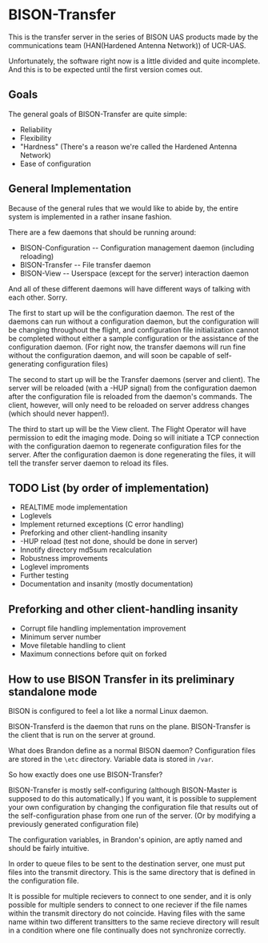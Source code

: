 BISON-Transfer
==============

This is the transfer server in the series of BISON UAS products made by the
communications team (HAN(Hardened Antenna Network)) of UCR-UAS.

Unfortunately, the software right now is a little divided and quite incomplete.
And this is to be expected until the first version comes out.

Goals
-----

The general goals of BISON-Transfer are quite simple:
 * Reliability
 * Flexibility
 * "Hardness" (There's a reason we're called the Hardened Antenna Network)
 * Ease of configuration

General Implementation
----------------------

Because of the general rules that we would like to abide by, the entire system
is implemented in a rather insane fashion.

There are a few daemons that should be running around:
 * BISON-Configuration -- Configuration management daemon (including reloading)
 * BISON-Transfer -- File transfer daemon
 * BISON-View -- Userspace (except for the server) interaction daemon

And all of these different daemons will have different ways of talking with
each other.  Sorry.

The first to start up will be the configuration daemon.  The rest of the daemons
can run without a configuration daemon, but the configuration will be changing
throughout the flight, and configuration file initialization cannot be completed
without either a sample configuration or the assistance of the configuration
daemon.  (For right now, the transfer daemons will run fine without the
configuration daemon, and will soon be capable of self-generating configuration
files)

The second to start up will be the Transfer daemons (server and client).  The
server will be reloaded (with a -HUP signal) from the configuration
daemon after the configuration file is reloaded from the daemon's commands.
The client, however, will only need to be reloaded on server address changes
(which should never happen!).

The third to start up will be the View client.  The Flight Operator will have
permission to edit the imaging mode.  Doing so will initiate a TCP connection
with the configuration daemon to regenerate configuration files for the server.
After the configuration daemon is done regenerating the files, it will tell the
transfer server daemon to reload its files.

TODO List (by order of implementation)
---------------------------------------
 * REALTIME mode implementation
 * Loglevels
 * Implement returned exceptions (C error handling)
 * Preforking and other client-handling insanity
 * -HUP reload (test not done, should be done in server)
 * Innotify directory md5sum recalculation
 * Robustness improvements
 * Loglevel improments
 * Further testing
 * Documentation and insanity (mostly documentation)

Preforking and other client-handling insanity
---------------------------------------------
 * Corrupt file handling implementation improvement
 * Minimum server number
 * Move filetable handling to client
 * Maximum connections before quit on forked

How to use BISON Transfer in its preliminary standalone mode
------------------------------------------------------------
BISON is configured to feel a lot like a normal Linux daemon.

BISON-Transferd is the daemon that runs on the plane.
BISON-Transfer is the client that is run on the server at ground.

What does Brandon define as a normal BISON daemon?
Configuration files are stored in the `\etc` directory.
Variable data is stored in `/var`.

So how exactly does one use BISON-Transfer?

BISON-Transfer is mostly self-configuring (although BISON-Master is supposed
to do this automatically.)
If you want, it is possible to supplement your own configuration by changing
the configuration file that results out of the self-configuration phase from
one run of the server.  (Or by modifying a previously generated configuration
file)

The configuration variables, in Brandon's opinion, are aptly named and should
be fairly intuitive.

In order to queue files to be sent to the destination server, one must put
files into the transmit directory.  This is the same directory that is defined
in the configuration file.

It is possible for multiple recievers to connect to one sender, and it is only
possible for multiple senders to connect to one reciever if the file names
within the transmit directory do not coincide.  Having files with the same
name within two different transitters to the same recieve directory will
result in a condition where one file continually does not synchronize
correctly.
